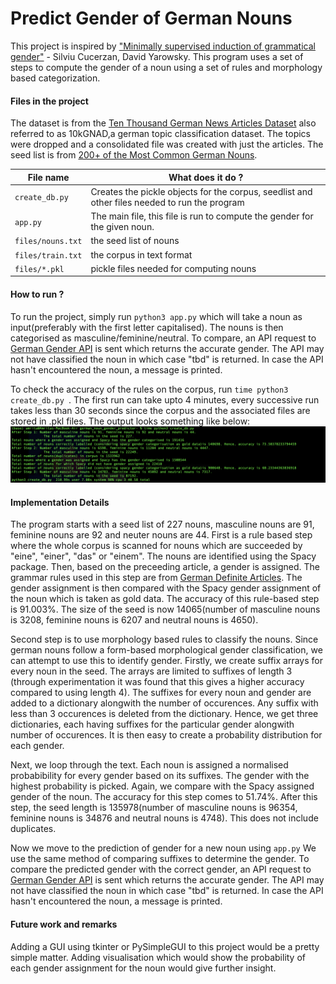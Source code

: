 # Predict Gender of German Nouns

This project is inspired by ["Minimally supervised induction of grammatical gender"](https://dl.acm.org/doi/10.3115/1073445.1073451) - Silviu Cucerzan, David Yarowsky.
This program uses a set of steps to compute the gender of a noun using a set of rules and morphology based categorization. 

#### Files in the project
The dataset is from the [Ten Thousand German News Articles Dataset](https://tblock.github.io/10kGNAD/) also referred to as 10kGNAD,a german topic classification dataset. The topics were dropped and a consolidated file was created with just the articles. The seed list is from [200+ of the Most Common German Nouns](https://www.fluentu.com/blog/german/most-common-german-nouns/). 

| File name | What does it do ? |
| ----------- | ----------- |
| `create_db.py` | Creates the pickle objects for the corpus, seedlist and other files needed to run the program |
| `app.py` | The main file, this file is run to compute the gender for the given noun. |
| `files/nouns.txt` | the seed list of nouns |
| `files/train.txt` | the corpus in text format |
| `files/*.pkl` | pickle files needed for computing nouns |

#### How to run ?
To run the project, simply run `python3 app.py` which will take a noun as input(preferably with the first letter capitalised). The nouns is then categorised as masculine/feminine/neutral. To compare, an API request to [German Gender API](https://german-gender-api.deta.dev/) is sent which returns the accurate gender. The API may not have classified the noun in which case "tbd" is returned. In case the API hasn't encountered the noun, a message is printed. 

To check the accuracy of the rules on the corpus, run `time python3 create_db.py `. The first run can take upto 4 minutes, every successive run takes less than 30 seconds since the corpus and the associated files are stored in .pkl files. The output looks something like below:
![create_db.py output](img/create_db.png)

#### Implementation Details

The program starts with a seed list of 227 nouns, masculine nouns are 91, feminine nouns are 92 and neuter nouns are 44. 
First is a rule based step where the whole corpus is scanned for nouns which are succeeded by "eine", "einer", "das" or "einem". The nouns are identified using the Spacy package. Then, based on the preceeding article, a gender is assigned. The grammar rules used in this step are from [German Definite Articles](https://www.clozemaster.com/blog/german-definite-articles/). The gender assignment is then compared with the Spacy gender assignment of the noun which is taken as gold data. The accuracy of this rule-based step is 91.003%. The size of the seed is now 14065(number of masculine nouns is 3208, feminine nouns is 6207 and neutral nouns is 4650). 

Second step is to use morphology based rules to classify the nouns. Since german nouns follow a form-based morphological gender classification, we can attempt to use this to identify gender. Firstly, we create suffix arrays for every noun in the seed. The arrays are limited to suffixes of length 3 (through experimentation it was found that this gives a higher accuracy compared to using length 4). The suffixes for every noun and gender are added to a dictionary alongwith the number of occurences. Any suffix with less than 3 occurences is deleted from the dictionary. Hence, we get three dictionaries, each having suffixes for the particular gender alongwith number of occurences. It is then easy to create a probability distribution for each gender. 

Next, we loop through the text. Each noun is assigned a normalised probabibility for every gender based on its suffixes. The gender with the highest probability is picked. Again, we compare with the Spacy assigned gender of the noun. The accuracy for this step comes to 51.74%. After this step, the seed length is 135978(number of masculine nouns is 96354, feminine nouns is 34876 and neutral nouns is 4748). This does not include duplicates. 

Now we move to the prediction of gender for a new noun using `app.py` We use the same method of comparing suffixes to determine the gender. To compare the predicted gender with the correct gender, an API request to [German Gender API](https://german-gender-api.deta.dev/) is sent which returns the accurate gender. The API may not have classified the noun in which case "tbd" is returned. In case the API hasn't encountered the noun, a message is printed.  

#### Future work and remarks

Adding a GUI using tkinter or PySimpleGUI to this project would be a pretty simple matter. Adding visualisation which would show the probability of each gender assignment for the noun would give further insight. 

 

